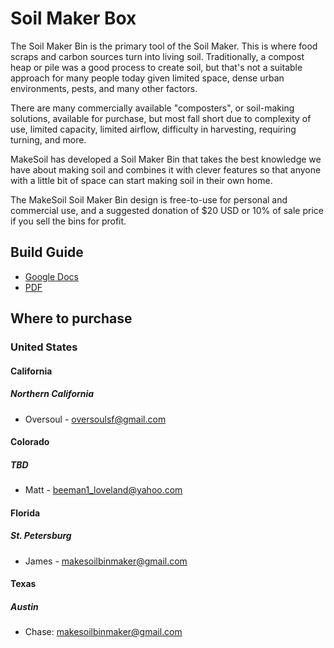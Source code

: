 # Soil Maker Box
The Soil Maker Bin is the primary tool of the Soil Maker. This is where food scraps and carbon sources turn into living soil. Traditionally, a compost heap or pile was a good process to create soil, but that's not a suitable approach for many people today given limited space, dense urban environments, pests, and many other factors.

There are many commercially available "composters", or soil-making solutions, available for purchase, but most fall short due to complexity of use, limited capacity, limited airflow, difficulty in harvesting, requiring turning, and more.

MakeSoil has developed a Soil Maker Bin that takes the best knowledge we have about making soil and combines it with clever features so that anyone with a little bit of space can start making soil in their own home. 

The MakeSoil Soil Maker Bin design is free-to-use for personal and commercial use, and a suggested donation of $20 USD or 10% of sale price if you sell the bins for profit.

## Build Guide
* [Google Docs](https://docs.google.com/document/d/1o8ayV6HfW81whocVO45VTXVj04JhL7x7xU_PqTRg0is/edit?usp=sharing)
* [PDF](https://drive.google.com/file/d/1p_UQAbEUt_omksB3pV5kMDb7WTXJHrTj/view?usp=sharing)


## Where to purchase
### United States

#### California
##### Northern California
* Oversoul - oversoulsf@gmail.com

#### Colorado
##### TBD
* Matt - beeman1_loveland@yahoo.com

#### Florida
##### St. Petersburg
* James - makesoilbinmaker@gmail.com

#### Texas
##### Austin
* Chase: makesoilbinmaker@gmail.com